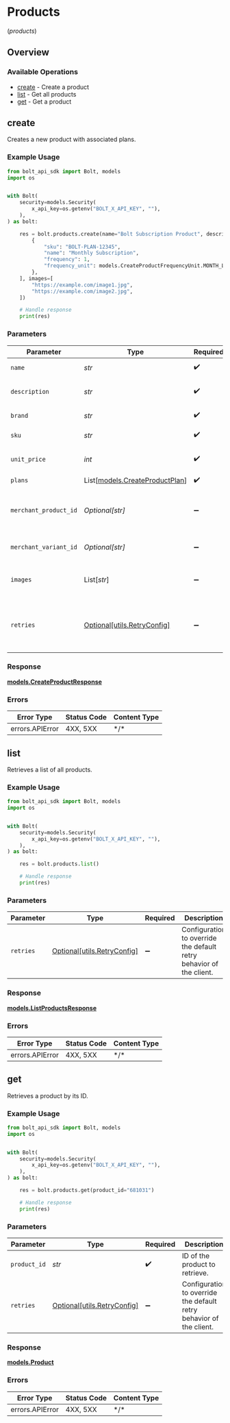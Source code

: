 # Products
(*products*)

## Overview

### Available Operations

* [create](#create) - Create a product
* [list](#list) - Get all products
* [get](#get) - Get a product

## create

Creates a new product with associated plans.

### Example Usage

<!-- UsageSnippet language="python" operationID="createProduct" method="post" path="/v1/subscriptions/products" -->
```python
from bolt_api_sdk import Bolt, models
import os


with Bolt(
    security=models.Security(
        x_api_key=os.getenv("BOLT_X_API_KEY", ""),
    ),
) as bolt:

    res = bolt.products.create(name="Bolt Subscription Product", description="This is a subscription product.", brand="Bolt", sku="BOLT-12345", unit_price=1999, plans=[
        {
            "sku": "BOLT-PLAN-12345",
            "name": "Monthly Subscription",
            "frequency": 1,
            "frequency_unit": models.CreateProductFrequencyUnit.MONTH_LOWER,
        },
    ], images=[
        "https://example.com/image1.jpg",
        "https://example.com/image2.jpg",
    ])

    # Handle response
    print(res)

```

### Parameters

| Parameter                                                              | Type                                                                   | Required                                                               | Description                                                            | Example                                                                |
| ---------------------------------------------------------------------- | ---------------------------------------------------------------------- | ---------------------------------------------------------------------- | ---------------------------------------------------------------------- | ---------------------------------------------------------------------- |
| `name`                                                                 | *str*                                                                  | :heavy_check_mark:                                                     | Name of the product.                                                   | Bolt Subscription Product                                              |
| `description`                                                          | *str*                                                                  | :heavy_check_mark:                                                     | Description of the product.                                            | This is a subscription product.                                        |
| `brand`                                                                | *str*                                                                  | :heavy_check_mark:                                                     | Brand of the product.                                                  | Bolt                                                                   |
| `sku`                                                                  | *str*                                                                  | :heavy_check_mark:                                                     | SKU of the product.                                                    | BOLT-12345                                                             |
| `unit_price`                                                           | *int*                                                                  | :heavy_check_mark:                                                     | Unit price of the product in cents.                                    | 1999                                                                   |
| `plans`                                                                | List[[models.CreateProductPlan](../../models/createproductplan.md)]    | :heavy_check_mark:                                                     | N/A                                                                    |                                                                        |
| `merchant_product_id`                                                  | *Optional[str]*                                                        | :heavy_minus_sign:                                                     | ID for the product; if missing, global plans are created               |                                                                        |
| `merchant_variant_id`                                                  | *Optional[str]*                                                        | :heavy_minus_sign:                                                     | ID for the product variant                                             |                                                                        |
| `images`                                                               | List[*str*]                                                            | :heavy_minus_sign:                                                     | Array of image URLs for the product.                                   | [<br/>"https://example.com/image1.jpg",<br/>"https://example.com/image2.jpg"<br/>] |
| `retries`                                                              | [Optional[utils.RetryConfig]](../../models/utils/retryconfig.md)       | :heavy_minus_sign:                                                     | Configuration to override the default retry behavior of the client.    |                                                                        |

### Response

**[models.CreateProductResponse](../../models/createproductresponse.md)**

### Errors

| Error Type      | Status Code     | Content Type    |
| --------------- | --------------- | --------------- |
| errors.APIError | 4XX, 5XX        | \*/\*           |

## list

Retrieves a list of all products.

### Example Usage

<!-- UsageSnippet language="python" operationID="listProducts" method="get" path="/v1/subscriptions/products" -->
```python
from bolt_api_sdk import Bolt, models
import os


with Bolt(
    security=models.Security(
        x_api_key=os.getenv("BOLT_X_API_KEY", ""),
    ),
) as bolt:

    res = bolt.products.list()

    # Handle response
    print(res)

```

### Parameters

| Parameter                                                           | Type                                                                | Required                                                            | Description                                                         |
| ------------------------------------------------------------------- | ------------------------------------------------------------------- | ------------------------------------------------------------------- | ------------------------------------------------------------------- |
| `retries`                                                           | [Optional[utils.RetryConfig]](../../models/utils/retryconfig.md)    | :heavy_minus_sign:                                                  | Configuration to override the default retry behavior of the client. |

### Response

**[models.ListProductsResponse](../../models/listproductsresponse.md)**

### Errors

| Error Type      | Status Code     | Content Type    |
| --------------- | --------------- | --------------- |
| errors.APIError | 4XX, 5XX        | \*/\*           |

## get

Retrieves a product by its ID.

### Example Usage

<!-- UsageSnippet language="python" operationID="getProduct" method="get" path="/v1/subscriptions/products/{productId}" -->
```python
from bolt_api_sdk import Bolt, models
import os


with Bolt(
    security=models.Security(
        x_api_key=os.getenv("BOLT_X_API_KEY", ""),
    ),
) as bolt:

    res = bolt.products.get(product_id="681031")

    # Handle response
    print(res)

```

### Parameters

| Parameter                                                           | Type                                                                | Required                                                            | Description                                                         |
| ------------------------------------------------------------------- | ------------------------------------------------------------------- | ------------------------------------------------------------------- | ------------------------------------------------------------------- |
| `product_id`                                                        | *str*                                                               | :heavy_check_mark:                                                  | ID of the product to retrieve.                                      |
| `retries`                                                           | [Optional[utils.RetryConfig]](../../models/utils/retryconfig.md)    | :heavy_minus_sign:                                                  | Configuration to override the default retry behavior of the client. |

### Response

**[models.Product](../../models/product.md)**

### Errors

| Error Type      | Status Code     | Content Type    |
| --------------- | --------------- | --------------- |
| errors.APIError | 4XX, 5XX        | \*/\*           |